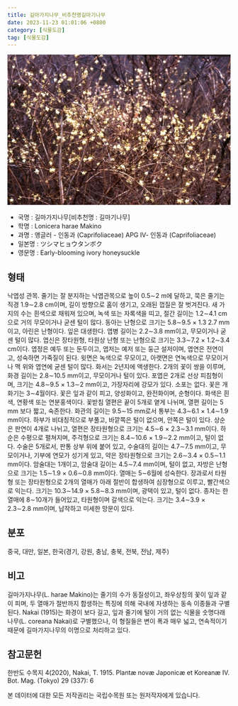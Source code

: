 ```yaml
---
title: 길마가지나무_비추천명길마기나무
date: 2023-11-23 01:01:06 +0800
category: [식물도감]
tag: [식물도감]
---
```




![길마가지나무[비추천명 : 길마기나무]](/assets/img/fileUpload/plants/basic/Caprifoliaceae/Lonicera/16329/1_th2.JPG)
- 국명 : 길마가지나무[비추천명 : 길마기나무]
- 학명 : Lonicera harae Makino
- 과명 : 앵글러 - 인동과 (Caprifoliaceae) APG Ⅳ- 인동과 (Caprifoliaceae)
- 일본명 : ツシマヒョウタンボク
- 영문명 : Early-blooming ivory honeysuckle


## 형태
낙엽성 관목. 줄기는 잘 분지하는 낙엽관목으로 높이 0.5∼2 m에 달하고, 묵은 줄기는 직경 1.9∼2.8 cm이며, 길이 방향으로 홈이 생기고, 오래된 껍질은 잘 벗겨진다. 새 가지의 수는 흰색으로 채워져 있으며, 녹색 또는 자록색을 띠고, 절간 길이는 1.2∼4.1 cm으로 거의 무모이거나 굳센 털이 많다. 동아는 난형으로 크기는 5.8∼9.5 × 1.3 2.7 mm이고, 아린은 난형이다. 잎은 대생한다. 엽병 길이는 2.2∼3.8 mm이고, 무모이거나 굳센 털이 많다. 엽신은 장타원형, 타원상 난형 또는 난형으로 크기는 3.3∼7.2 × 1.2∼3.4 cm이다. 엽정은 예두 또는 둔두이고, 엽저는 예저 또는 둥근 설저이며, 엽연은 전연이고, 성숙하면 가죽질이 된다. 윗면은 녹색으로 무모이고, 아랫면은 연녹색으로 무모이거나 맥 위와 엽연에 굳센 털이 많다. 화서는 2년지에 액생한다. 2개의 꽃이 쌍을 이루며, 화경 길이는 2.8∼10.5 mm이고, 무모이거나 털이 있다. 포엽은 2개로 선상 피침형이며, 크기는 4.8∼9.5 × 1.3∼2 mm이고, 가장자리에 강모가 있다. 소포는 없다. 꽃은 개화기는 3∼4월이다. 꽃은 잎과 같이 피고, 양성화이고, 완전화이며, 순형이다. 화색은 흰색, 연황색 또는 연분홍색이다. 꽃받침 열편은 끝이 5개로 옅게 나뉘며, 열편 길이는 5 mm 보다 짧고, 숙존한다. 화관의 길이는 9.5∼15 mm로서 통부는 4.3∼6.1 × 1.4∼1.9 mm이다. 하부가 비대칭적으로 부풀고, 바깥쪽은 털이 없으며, 안쪽은 털이 있다. 상순은 판연이 4개로 나뉘고, 열편은 장타원형으로 크기는 4.5∼6 × 2.3∼3.1 mm이다. 하순은 수평으로 펼쳐지며, 주걱형으로 크기는 8.4∼10.6 × 1.9∼2.2 mm이고, 털이 없다. 수술은 5개로서, 판통 상부 위에 붙어 있고, 수술대의 길이는 4.7∼7.5 mm이고, 무모이거나, 기부에 연모가 성기게 있고, 약은 장타원형으로 크기는 2.6∼3.4 × 0.5∼1.1 mm이다. 암술대는 1개이고, 암술대 길이는 4.5∼7.4 mm이며, 털이 없고, 자방은 난형으로 크기는 1.5∼1.9 × 0.6∼0.8 mm이다. 열매는 5∼6월에 성숙한다. 장과로서 타원형 또는 장타원형으로 2개의 열매가 아래 절반이 합생하여 심장형으로 이루고, 빨간색으로 익는다. 크기는 10.3∼14.9 × 5.8∼8.3 mm이며, 광택이 있고, 털이 없다. 종자는 한 열매에 8∼10개가 들어있고, 타원형이며 갈색으로 익는다. 크기는 3.4∼3.9 × 2.3∼2.8 mm이며, 납작하고 미세한 망문이 있다.
## 분포
중국, 대만, 일본, 한국(경기, 강원, 충남, 충북, 전북, 전남, 제주)
## 비고
길마가지나무(L. harae Makino)는 줄기의 수가 동질성이고, 좌우상칭의 꽃이 잎과 같이 피며, 두 열매가 절반까지 합생하는 특징에 의해 국내에 자생하는 동속 이종들과 구별된다. Nakai (1915)는 화경이 보다 길고, 잎과 줄기에 털이 거의 없는 식물을 숫명다래나무(L. coreana Nakai)로 구별했으나, 이 형질들은 변이 폭과 매우 넓고, 연속적이기 때문에 길마가지나무의 이명으로 처리하고 있다.
## 참고문헌
한반도 수목지 4(2020), Nakai, T. 1915. Plantæ novæ Japonicæ et Koreanæ IV. Bot. Mag. (Tokyo) 29 (337): 6






본 데이터에 대한 모든 저작권리는 국립수목원 또는 원저작자에게 있습니다.
